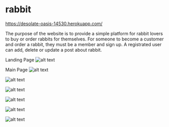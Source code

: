 # rabbit
https://desolate-oasis-14530.herokuapp.com/

The purpose of the website is to provide a simple platform for rabbit lovers to buy or order rabbits for themselves. For someone to become a customer and order a rabbit, they must be a member and sign up. A registrated user can add, delete or update a post about rabbit.

Landing Page
![alt text](https://github.com/ioanzicu/rabbit/blob/master/read-me-img/rabbit1.png)

Main Page
![alt text](https://github.com/ioanzicu/rabbit/blob/master/read-me-img/rabbit2.png)


![alt text](https://github.com/ioanzicu/rabbit/blob/master/read-me-img/rabbit3.png)

![alt text](https://github.com/ioanzicu/rabbit/blob/master/read-me-img/rabbit4.png)

![alt text](https://github.com/ioanzicu/rabbit/blob/master/read-me-img/rabbit5.png)

![alt text](https://github.com/ioanzicu/rabbit/blob/master/read-me-img/rabbit6.png)

![alt text](https://github.com/ioanzicu/rabbit/blob/master/read-me-img/rabbit7.png)
